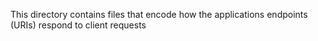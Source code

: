 This directory contains files that encode how the applications endpoints (URIs)
respond to client requests
